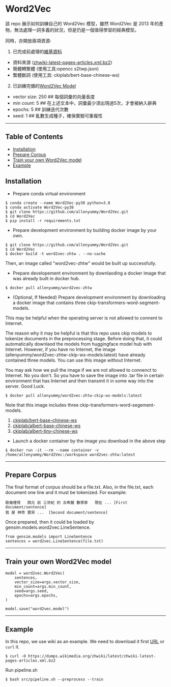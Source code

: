 # Word2Vec

該 repo 展示如何訓練自己的 Word2Vec 模型，雖然 Word2Vec 是 2013 年的產物，無法處理一詞多義的狀況，但是仍是一個值得學習的經典模型。

同時，亦開放兩項資源:

1. 已完成前處理的[維基資料](https://drive.google.com/file/d/1vgg3q8P0-6j3FB9mXRYFr_uk4aHJ9dwm/view?usp=sharing)
* 資料來源 ([zhwiki-latest-pages-articles.xml.bz2](https://dumps.wikimedia.org/zhwiki/latest/zhwiki-latest-pages-articles.xml.bz2))
* 簡體轉繁體 (使用工具:opencc s2twp.json)
* 繁體斷詞 (使用工具: ckiplab/bert-base-chinese-ws)

2. 已訓練完備的[Word2Vec Model](https://drive.google.com/drive/folders/1qRI8BNPpGXUae2Tso7DrwDkR5PXUkZRG?usp=sharing)
* vector size: 250  ## 每個詞彙的向量長度
* min count: 5      ## 在上述文本中，詞彙最少須出現過5次，才會被納入辭典
* epochs: 5         ## 訓練迭代次數
* seed: 1           ## 亂數生成種子，確保實驗可重複性

---

<a name="toc"/></a>
## Table of Contents
* [Installation](#installation)
* [Prepare Corpus](#prepare_corpus)
* [Train your own Word2Vec model](#train)
* [Example](#example)


<a name="installation"/></a>
## Installation

* Prepare conda virtual environment
```
$ conda create --name Word2Vec-py38 python=3.8
$ conda activate Word2Vec-py38
$ git clone https://github.com/allenyummy/Word2Vec.git
$ cd Word2Vec
$ pip install -r requirements.txt
```

* Prepare development environment by building docker image by your own.
```
$ git clone https://github.com/allenyummy/Word2Vec.git
$ cd Word2Vec
$ docker build -t word2vec-zhtw . --no-cache
```
Then, an image called "word2vec-zhtw" would be built up successfully.

* Prepare developement environment by downlaoding a docker image that was already built in docker hub.
```
$ docker pull allenyummy/word2vec-zhtw
```

* (Optional, If Needed) Prepare development environment by downloading a docker image that contains three ckip-transformers-word-segment-models.

This may be helpful when the operating server is not allowed to connent to Internet.

The reason why it may be helpful is that this repo uses ckip models to tokenize documents in the preprocessing stage. Before doing that, it could automatically downlaod the models from huggingface model hub with Internet. However, if you have no Internet, the image (allenyummy/word2vec-zhtw-ckip-ws-models:latest) have already contained three models. You can use this image without Internet.

You may ask how we pull the image if we are not allowed to connenct to Internet. No you don't. So you have to save the image into .tar file in certain environment that has Internet and then transmit it in some way into the server. Good Luck.
```
$ docker pull allenyummy/word2vec-zhtw-ckip-ws-models:latest
```
Note that this image includes three ckip-transformers-word-segement-models.
1. [ckiplab/bert-base-chinese-ws](https://huggingface.co/ckiplab/bert-base-chinese-ws)
2. [ckiplab/albert-base-chinese-ws](https://huggingface.co/ckiplab/albert-base-chinese-ws)
3. [ckiplab/albert-tiny-chinese-ws](https://huggingface.co/ckiplab/albert-tiny-chinese-ws)

* Launch a docker container by the image you download in the above step
```
$ docker run -it --rm --name container -v /home/allenyummy/Word2Vec:/workspace word2vec-zhtw:latest
```

---
<a name="prepare_corpus"/></a>
## Prepare Corpus

The final format of corpus should be a file.txt. Also, in the file.txt, each document one line and it must be tokenized. For example:
```
歐幾裡得   西元 前 三世紀 的 古希臘 數學家   現在 ... [First document/sentence]
我 是 神奇 寶貝 ...  [Second document/sentence]
```

Once prepared, then it could be loaded by gensim.models.word2vec.LineSentence.
```
from gensim.models import LineSentence
sentences = word2vec.LineSentence(file.txt)
```

---
<a name="train"/></a>
## Train your own Word2Vec model
```
model = word2vec.Word2Vec(
    sentences,
    vector_size=args.vector_size,
    min_count=args.min_count,
    seed=args.seed,
    epochs=args.epochs,
)

model.save("word2vec.model")
```

---
<a name="example"/></a>
## Example
In this repo, we use wiki as an example. We need to download it first [URL](https://dumps.wikimedia.org/zhwiki/) or `curl` it.
```
$ curl -O https://dumps.wikimedia.org/zhwiki/latest/zhwiki-latest-pages-articles.xml.bz2 
```

Run pipeline.sh
```
$ bash src/pipeline.sh --preprocess --train
```
